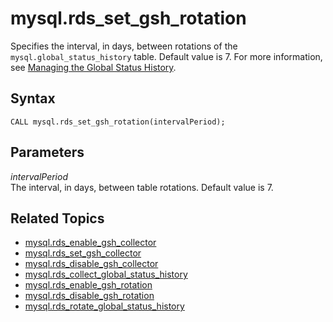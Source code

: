 # mysql\.rds\_set\_gsh\_rotation<a name="mysql_rds_set_gsh_rotation"></a>

Specifies the interval, in days, between rotations of the `mysql.global_status_history` table\. Default value is 7\. For more information, see [Managing the Global Status History](Appendix.MySQL.CommonDBATasks.md#Appendix.MySQL.CommonDBATasks.GoSH)\.

## Syntax<a name="mysql_rds_set_gsh_rotation-syntax"></a>

```
CALL mysql.rds_set_gsh_rotation(intervalPeriod);
```

## Parameters<a name="mysql_rds_set_gsh_rotation-parameters"></a>

 *intervalPeriod*   
The interval, in days, between table rotations\. Default value is 7\. 

## Related Topics<a name="mysql_rds_set_gsh_rotation.related"></a>
+ [mysql\.rds\_enable\_gsh\_collector](mysql_rds_enable_gsh_collector.md)
+ [mysql\.rds\_set\_gsh\_collector](mysql_rds_set_gsh_collector.md)
+ [mysql\.rds\_disable\_gsh\_collector](mysql_rds_disable_gsh_collector.md)
+ [mysql\.rds\_collect\_global\_status\_history](mysql_rds_collect_global_status_history.md)
+ [mysql\.rds\_enable\_gsh\_rotation](mysql_rds_enable_gsh_rotation.md)
+ [mysql\.rds\_disable\_gsh\_rotation](mysql_rds_disable_gsh_rotation.md)
+ [mysql\.rds\_rotate\_global\_status\_history](mysql_rds_rotate_global_status_history.md)
